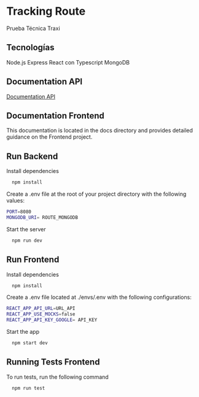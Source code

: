 
# Tracking Route

Prueba Técnica Traxi



## Tecnologías
Node.js
Express
React con Typescript
MongoDB
## Documentation API

[Documentation API](https://documenter.getpostman.com/view/6305636/2sA3Bn7t9u)

## Documentation Frontend

This documentation is located in the docs directory and provides detailed guidance on the Frontend project.



## Run Backend


Install dependencies

```bash
  npm install
```

Create a .env file at the root of your project directory with the following values:




```bash
PORT=8080
MONGODB_URI= ROUTE_MONGODB
```

Start the server

```bash
  npm run dev
```


## Run Frontend


Install dependencies

```bash
  npm install
```

Create a .env file located at ./envs/.env with the following configurations:


```bash
REACT_APP_API_URL=URL_API
REACT_APP_USE_MOCKS=false
REACT_APP_API_KEY_GOOGLE= API_KEY
```

Start the app

```bash
  npm start dev
```

## Running Tests Frontend

To run tests, run the following command

```bash
  npm run test
```

